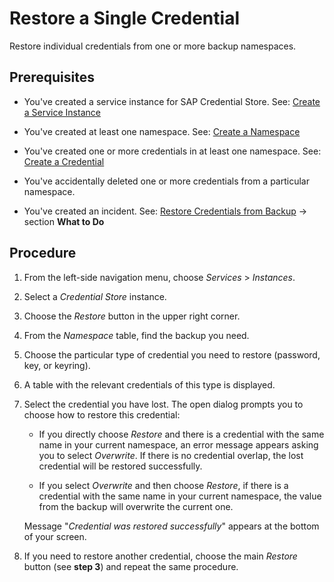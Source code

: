 <!-- loio7a2e555ec1854d6e96cdab951e8b8384 -->

# Restore a Single Credential

Restore individual credentials from one or more backup namespaces.



<a name="loio7a2e555ec1854d6e96cdab951e8b8384__prereq_qyt_y5w_fzb"/>

## Prerequisites

-   You've created a service instance for SAP Credential Store. See: [Create a Service Instance](create-a-service-instance-dc5f087.md)

-   You've created at least one namespace. See: [Create a Namespace](create-and-delete-a-namespace-401b20c.md) 

-   You've created one or more credentials in at least one namespace. See: [Create a Credential](create-edit-and-delete-a-credential-2a5423f.md) 

-   You've accidentally deleted one or more credentials from a particular namespace.

-   You've created an incident. See: [Restore Credentials from Backup](restore-credentials-from-backup-7d07886.md) → section **What to Do**




<a name="loio7a2e555ec1854d6e96cdab951e8b8384__steps_p5z_gzd_gzb"/>

## Procedure

1.  From the left-side navigation menu, choose *Services* \> *Instances*.

2.  Select a *Credential Store* instance.

3.  Choose the *Restore* button in the upper right corner.

4.  From the *Namespace* table, find the backup you need.

5.  Choose the particular type of credential you need to restore \(password, key, or keyring\).

6.  A table with the relevant credentials of this type is displayed.

7.  Select the credential you have lost. The open dialog prompts you to choose how to restore this credential:

    -   If you directly choose *Restore* and there is a credential with the same name in your current namespace, an error message appears asking you to select *Overwrite*. If there is no credential overlap, the lost credential will be restored successfully.

    -   If you select *Overwrite* and then choose *Restore*, if there is a credential with the same name in your current namespace, the value from the backup will overwrite the current one.


    Message "*Credential was restored successfully*" appears at the bottom of your screen.

8.  If you need to restore another credential, choose the main *Restore* button \(see **step 3**\) and repeat the same procedure.


